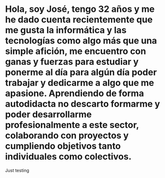 # Hola, soy José, tengo 32 años y me he dado cuenta recientemente que me gusta la informática y las tecnologías como algo más que una simple afición, me encuentro con ganas y fuerzas para estudiar y ponerme al día para algún día poder trabajar y dedicarme a algo que me apasione. Aprendiendo de forma autodidacta no descarto formarme y poder desarrollarme profesionalmente a este sector, colaborando con proyectos y cumpliendo objetivos tanto individuales como colectivos.
Just testing 
